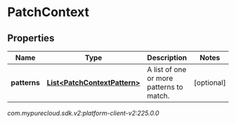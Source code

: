 # PatchContext


## Properties

| Name | Type | Description | Notes |
| ------------ | ------------- | ------------- | ------------- |
| **patterns** | [**List&lt;PatchContextPattern&gt;**](PatchContextPattern) | A list of one or more patterns to match. |  [optional] |




_com.mypurecloud.sdk.v2:platform-client-v2:225.0.0_
